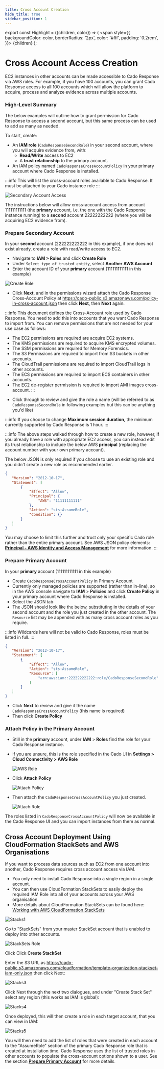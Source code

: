 ```yaml
---
title: Cross Account Creation
hide_title: true
sidebar_position: 1
---
```


export const Highlight = ({children, color}) => (
  <span
    style={{
      backgroundColor: color,
      borderRadius: '2px',
      color: '#fff',
      padding: '0.2rem',
    }}>
    {children}
  </span>
);

# Cross Account Access Creation
EC2 instances in other accounts can be made accessible to Cado Response via AWS roles.  For example, if you have 100 accounts, you can grant Cado Response access to all 100 accounts which will allow the platform to acquire, process and analyze evidence across multiple accounts.

### High-Level Summary
The below examples will outline how to grant permission for Cado Response to access a second account, but this same process can be used to add as many as needed.

To start, create:
- An **IAM role** (`CadoResponseSecondRole`) in your second account, where you will acquire evidence from, with:
    - **Read/Write** access to EC2
    - A **trust relationship** to the primary account. 
- An IAM policy named `CadoResponseCrossAccountPolicy` in your primary account where Cado Response is installed.

:::info
This will list the cross-account roles available to Cado Response.  It must be attached to your Cado instance role
:::

![Secondary Account Access](/img/secondary.png)

The instructions below will allow cross-account access from account 111111111111 (the **primary** account, i.e. the one with the Cado Response instance running) to a **second** account 22222222222 (where you will be acquiring EC2 evidence from).

### Prepare Secondary Account

In your **second** account (222222222222 in this example), if one does not exist already, create a role with read/write access to EC2.
- Navigate to **IAM > Roles** and click **Create Role**
- Under `Select type of trusted entity`, select **Another AWS Account**
- Enter the account ID of your **primary** account (111111111111 in this example)

![Create Role](/img/create-role.png)

- Click **Next**, and in the permissions wizard attach the Cado Response Cross-Account Policy at https://cado-public.s3.amazonaws.com/policy-in-cross-account.json then click **Next**, then **Next** again.

:::info
This document defines the Cross-Account role used by Cado Response. You need to add this into accounts that you want Cado Response to import from. You can remove permissions that are not needed for your use case as follows:
* The EC2 permissions are required are acquire EC2 systems.
* The KMS permissions are required to acquire KMS encrypted volumes.
* The SSM permissions are required for Memory Forensics.
* The S3 Permissions are required to import from S3 buckets in other accounts.
* The CloudTrail permissioms are required to import CloudTrail logs in other accounts.
* The ECS permissions are required to import ECS containers in other accounts.
* The EC2 de-register permission is required to import AMI images cross-account.
:::


- Click through to review and give the role a name (will be referred to as `CadoResponseSecondRole` in following examples but this can be anything you'd like)

:::info
If you choose to change **Maximum session duration**, the minimum currently supported by Cado Response is 1 hour.
:::

:::info
The above steps walked through how to create a new role, however, if you already have a role with appropriate EC2 access, you can instead edit its trust relationship to include the below AWS **principal** (replacing the account number with your own primary account). 

The below JSON is only required if you choose to use an existing role and you didn't create a new role as recommended earlier.

```json
{
   "Version": "2012-10-17",
   "Statement": [
       {
           "Effect": "Allow",
           "Principal": {
               "AWS": "11111111111"
           },
           "Action": "sts:AssumeRole",
           "Condition": {}
       }
   ]
}
```

You may choose to limit this further and trust only your specific Cado role rather than the entire primary account.  See AWS JSON policy elements: **[Principal - AWS Identity and Access Management](https://docs.aws.amazon.com/IAM/latest/UserGuide/reference_policies_elements_principal.html)** for more information.
:::

### Prepare Primary Account

In your **primary** account (111111111111 in this example)
- Create `CadoResponseCrossAccountPolicy` in Primary Account
- Currently only managed policies are supported (rather than in-line), so in the AWS console navigate to **IAM** > **Policies** and click **Create Policy** in your primary account where Cado Response is installed.
 - Select the JSON tab
- The JSON  should look like the below, substituting in the details of your second account and the role you just created in the other account. The `Resource` list may be appended with as many cross account roles as you require.

:::info
Wildcards here will not be valid to Cado Response, roles must be listed in full.
:::

```json	
{
   "Version": "2012-10-17",
   "Statement": [
       {
           "Effect": "Allow",
           "Action": "sts:AssumeRole",
           "Resource": [
               "arn:aws:iam::222222222222:role/CadoResponseSecondRole"
           ]
       }
   ]
}
```

- Click **Next** to review and give it the name `CadoResponseCrossAccountPolicy` (this name is required)
- Then click **Create Policy**


### Attach Policy in the Primary Account
- Still in the **primary** account, under **IAM** > **Roles** find the role for your Cado Response instance.
- If you are unsure, this is the role specified in the Cado UI in **Settings > Cloud Connectivity > AWS Role**

    ![AWS Role](/img/aws-role.png)

- Click **Attach Policy**
    
    ![Attach Policy](/img/attach-policy.png)

- Then attach the `CadoResponseCrossAccountPolicy` you just created.

    ![Attach Role](/img/attach-permissions.png)

The roles listed in `CadoResponseCrossAccountPolicy` will now be available in the Cado Response UI and you can import instances from them as normal.


## Cross Account Deployment Using CloudFormation StackSets and AWS Organisations

If you want to process data sources such as EC2 from one account into another, Cado Response requires cross account access via IAM. 
- You only need to install Cado Response into a single region in a single account. 
- You can then use CloudFormation StackSets to easily deploy the required IAM Role into all of your accounts across your AWS organisation.
- More details about CloudFormation StackSets can be found here: [Working with AWS CloudFormation StackSets](https://docs.aws.amazon.com/AWSCloudFormation/latest/UserGuide/what-is-cfnstacksets.html)

![Stacks1](/img/stacks1.png)

Go to "StackSets" from your master StackSet account that is enabled to deploy into other accounts.

![StackSets Role](/img/stacks2.png)

Click Click **<Highlight color="#F78631">Create StackSet</Highlight>**

Enter the S3 URL as https://cado-public.s3.amazonaws.com/cloudformation/template-organization-stackset-iam-only.json then click Next:

![Stacks3](/img/stacks3.png)

Click Next through the next two dialogues, and under "Create Stack Set" select any region (this works as IAM is global):

![Stacks4](/img/stacks4.png)

Once deployed, this will then create a role in each target account, that you can view in IAM:

![Stacks5](/img/stacks5.png)

You will then need to add the list of roles that were created in each account to the "AssumeRole" section of the primary Cado Response role that is created at installation time. Cado Response uses the list of trusted roles in other accounts to populate the cross-account options shown to a user.  See the section **[Prepare Primary Account](#prepare-primary-account)** for more details.
